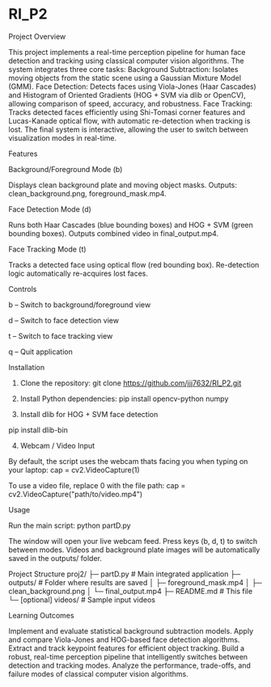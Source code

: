 # RI_P2

Project Overview

This project implements a real-time perception pipeline for human face detection and tracking using classical computer vision algorithms. The system integrates three core tasks:
Background Subtraction: Isolates moving objects from the static scene using a Gaussian Mixture Model (GMM).
Face Detection: Detects faces using Viola-Jones (Haar Cascades) and Histogram of Oriented Gradients (HOG + SVM via dlib or OpenCV), allowing comparison of speed, accuracy, and robustness.
Face Tracking: Tracks detected faces efficiently using Shi-Tomasi corner features and Lucas-Kanade optical flow, with automatic re-detection when tracking is lost.
The final system is interactive, allowing the user to switch between visualization modes in real-time.

Features

Background/Foreground Mode (b)

Displays clean background plate and moving object masks.
Outputs: clean_background.png, foreground_mask.mp4.

Face Detection Mode (d)

Runs both Haar Cascades (blue bounding boxes) and HOG + SVM (green bounding boxes).
Outputs combined video in final_output.mp4.

Face Tracking Mode (t)

Tracks a detected face using optical flow (red bounding box).
Re-detection logic automatically re-acquires lost faces.

Controls

b – Switch to background/foreground view

d – Switch to face detection view

t – Switch to face tracking view

q – Quit application

Installation
1. Clone the repository:
git clone https://github.com/jjj7632/RI_P2.git

2. Install Python dependencies:
pip install opencv-python numpy

3. Install dlib for HOG + SVM face detection

pip install dlib-bin

4. Webcam / Video Input

By default, the script uses the webcam thats facing you when typing on your laptop:
cap = cv2.VideoCapture(1)

To use a video file, replace 0 with the file path:
cap = cv2.VideoCapture("path/to/video.mp4")

Usage

Run the main script:
python partD.py

The window will open your live webcam feed.
Press keys (b, d, t) to switch between modes.
Videos and background plate images will be automatically saved in the outputs/ folder.

Project Structure
proj2/
├─ partD.py              # Main integrated application
├─ outputs/              # Folder where results are saved
│  ├─ foreground_mask.mp4
│  ├─ clean_background.png
│  └─ final_output.mp4
├─ README.md             # This file
└─ [optional] videos/    # Sample input videos

Learning Outcomes

Implement and evaluate statistical background subtraction models.
Apply and compare Viola-Jones and HOG-based face detection algorithms.
Extract and track keypoint features for efficient object tracking.
Build a robust, real-time perception pipeline that intelligently switches between detection and tracking modes.
Analyze the performance, trade-offs, and failure modes of classical computer vision algorithms.
